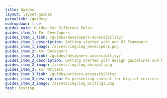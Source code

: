 ```yaml
---
title: Guides
layout: layout-guides
permalink: /guides/
nodropdown: true
guides_main: Guides for Different Roles
guides_item_1: For Developers
guides_item_1_link: /guides/developers-accessibility/
guides_item_1_description: Getting started with our UI Framework
guides_item_1_image: /assets/img/img_developer1.png
guides_item_2: For Designers
guides_item_2_link: /guides/designers-accessibility/
guides_item_2_description: Getting started with design guidelines and best practices
guides_item_2_image: /assets/img/img_design1.png
guides_item_3: For Writers
guides_item_3_link: /guides/writers-accessibility/
guides_item_3_description: On presenting content for digital services
guides_item_3_image: /assets/img/img_writing1.png
test: testing
---
```

